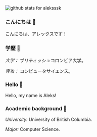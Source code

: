 <img  src="https://github-readme-stats.vercel.app/api?username=aleksssk&show_icons=true&icon_color=0366d6&bg_color=ffffff&hide=stars&count_private=true" alt="github stats for aleksssk">

### こんにちは 👋
こんにちは、アレックスです！

### 学歴 🏫
_大学：_ ブリティッシュコロンビア大学。

_専攻：_ コンピュータサイエンス。

### Hello 👋
Hello, my name is Aleks!

### Academic background 🏫
_University:_ University of British Columbia.

_Major:_ Computer Science.
